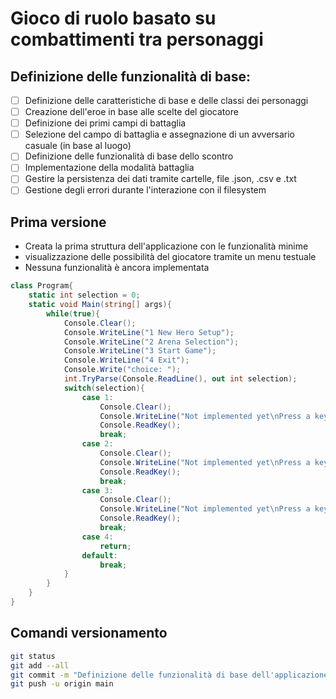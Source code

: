 # Gioco di ruolo basato su combattimenti tra personaggi

## Definizione delle funzionalità di base:

- [ ] Definizione delle caratteristiche di base e delle classi dei personaggi
- [ ] Creazione dell'eroe in base alle scelte del giocatore
- [ ] Definizione dei primi campi di battaglia
- [ ] Selezione del campo di battaglia e assegnazione di un avversario casuale (in base al luogo)
- [ ] Definizione delle funzionalità di base dello scontro 
- [ ] Implementazione della modalità battaglia
- [ ] Gestire la persistenza dei dati tramite cartelle, file .json, .csv e .txt
- [ ] Gestione degli errori durante l'interazione con il filesystem

## Prima versione

-  Creata la prima struttura dell'applicazione con le funzionalità minime
-  visualizzazione delle possibilità del giocatore tramite un menu testuale
-  Nessuna funzionalità è ancora implementata

```csharp
class Program{
    static int selection = 0;
    static void Main(string[] args){
        while(true){
            Console.Clear();
            Console.WriteLine("1 New Hero Setup");
            Console.WriteLine("2 Arena Selection");
            Console.WriteLine("3 Start Game");
            Console.WriteLine("4 Exit");
            Console.Write("choice: ");
            int.TryParse(Console.ReadLine(), out int selection);
            switch(selection){
                case 1:
                    Console.Clear();
                    Console.WriteLine("Not implemented yet\nPress a key...");
                    Console.ReadKey();
                    break;
                case 2:
                    Console.Clear();
                    Console.WriteLine("Not implemented yet\nPress a key...");
                    Console.ReadKey();
                    break;
                case 3:
                    Console.Clear();
                    Console.WriteLine("Not implemented yet\nPress a key...");
                    Console.ReadKey();
                    break;
                case 4:
                    return;
                default:
                    break;
            }
        }
    }
}
```

## Comandi versionamento

```bash
git status 
git add --all
git commit -m "Definizione delle funzionalità di base dell'applicazione, prima implementazione del menù. Nessuna funzionalità è ancora attiva"
git push -u origin main
```